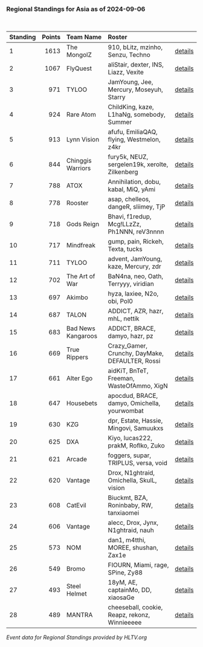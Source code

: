 ### Regional Standings for Asia as of 2024-09-06<br />
<br />

| Standing | Points | Team Name          | Roster                                          |                                                                                                      |
| :- | -: | :- | :- | :- |
| 1        |   1613 | The MongolZ        | 910, bLitz, mzinho, Senzu, Techno               | [details](details/2024_09_06/0009--the_mongolz--910-blitz-mzinho-senzu-techno.md)                    |
| 2        |   1067 | FlyQuest           | aliStair, dexter, INS, Liazz, Vexite            | [details](details/2024_09_06/0041--flyquest--alistair-dexter-ins-liazz-vexite.md)                    |
| 3        |    971 | TYLOO              | JamYoung, Jee, Mercury, Moseyuh, Starry         | [details](details/2024_09_06/0062--tyloo--jamyoung-jee-mercury-moseyuh-starry.md)                    |
| 4        |    924 | Rare Atom          | ChildKing, kaze, L1haNg, somebody, Summer       | [details](details/2024_09_06/0077--rare_atom--childking-kaze-l1hang-somebody-summer.md)              |
| 5        |    913 | Lynn Vision        | afufu, EmiliaQAQ, flying, Westmelon, z4kr       | [details](details/2024_09_06/0082--lynn_vision--afufu-emiliaqaq-flying-westmelon-z4kr.md)            |
| 6        |    844 | Chinggis Warriors  | fury5k, NEUZ, sergelen19k, xerolte, Zilkenberg  | [details](details/2024_09_06/0096--chinggis_warriors--fury5k-neuz-sergelen19k-xerolte-zilkenberg.md) |
| 7        |    788 | ATOX               | Annihilation, dobu, kabal, MiQ, yAmi            | [details](details/2024_09_06/0119--atox--annihilation-dobu-kabal-miq-yami.md)                        |
| 8        |    778 | Rooster            | asap, chelleos, dangeR, sliimey, TjP            | [details](details/2024_09_06/0124--rooster--asap-chelleos-danger-sliimey-tjp.md)                     |
| 9        |    718 | Gods Reign         | Bhavi, f1redup, Mcg!LLzZz, Ph1NNN, reV3nnnn     | [details](details/2024_09_06/0142--gods_reign--bhavi-f1redup-mcg_llzzz-ph1nnn-rev3nnnn.md)           |
| 10       |    717 | Mindfreak          | gump, pain, Rickeh, Texta, tucks                | [details](details/2024_09_06/0143--mindfreak--gump-pain-rickeh-texta-tucks.md)                       |
| 11       |    711 | TYLOO              | advent, JamYoung, kaze, Mercury, zdr            | [details](details/2024_09_06/0147--tyloo--advent-jamyoung-kaze-mercury-zdr.md)                       |
| 12       |    702 | The Art of War     | BaN4na, neo, Oath, Terryyy, viridian            | [details](details/2024_09_06/0150--the_art_of_war--ban4na-neo-oath-terryyy-viridian.md)              |
| 13       |    697 | Akimbo             | hyza, laxiee, N2o, obi, Pol0                    | [details](details/2024_09_06/0153--akimbo--hyza-laxiee-n2o-obi-pol0.md)                              |
| 14       |    687 | TALON              | ADDICT, AZR, hazr, mhL, nettik                  | [details](details/2024_09_06/0154--talon--addict-azr-hazr-mhl-nettik.md)                             |
| 15       |    683 | Bad News Kangaroos | ADDICT, BRACE, damyo, hazr, pz                  | [details](details/2024_09_06/0157--bad_news_kangaroos--addict-brace-damyo-hazr-pz.md)                |
| 16       |    669 | True Rippers       | Crazy_Gamer, Crunchy, DayMake, DEFAULTER, Rossi | [details](details/2024_09_06/0163--true_rippers--crazy_gamer-crunchy-daymake-defaulter-rossi.md)     |
| 17       |    661 | Alter Ego          | aidKiT, BnTeT, Freeman, WasteOfAmmo, XigN       | [details](details/2024_09_06/0167--alter_ego--aidkit-bntet-freeman-wasteofammo-xign.md)              |
| 18       |    647 | Housebets          | apocdud, BRACE, damyo, Omichella, yourwombat    | [details](details/2024_09_06/0176--housebets--apocdud-brace-damyo-omichella-yourwombat.md)           |
| 19       |    630 | KZG                | dpr, Estate, Hassie, Mingovi, Samuukxs          | [details](details/2024_09_06/0181--kzg--dpr-estate-hassie-mingovi-samuukxs.md)                       |
| 20       |    625 | DXA                | Kiyo, lucas222, prakM, Roflko, Zuko             | [details](details/2024_09_06/0184--dxa--kiyo-lucas222-prakm-roflko-zuko.md)                          |
| 21       |    621 | Arcade             | foggers, supar, TRIPLUS, versa, void            | [details](details/2024_09_06/0186--arcade--foggers-supar-triplus-versa-void.md)                      |
| 22       |    620 | Vantage            | Drox, N1ghtraid, Omichella, SkulL, vision       | [details](details/2024_09_06/0187--vantage--drox-n1ghtraid-omichella-skull-vision_.md)               |
| 23       |    608 | CatEvil            | Biuckmt, BZA, Roninbaby, RW, tanxiaomei         | [details](details/2024_09_06/0193--catevil--biuckmt-bza-roninbaby-rw-tanxiaomei.md)                  |
| 24       |    606 | Vantage            | alecc, Drox, Jynx, N1ghtraid, nauh              | [details](details/2024_09_06/0194--vantage--alecc-drox-jynx-n1ghtraid-nauh.md)                       |
| 25       |    573 | NOM                | dan1, m4tthi, MOREE, shushan, Zax1e             | [details](details/2024_09_06/0202--nom--dan1-m4tthi-moree-shushan-zax1e.md)                          |
| 26       |    549 | Bromo              | FIOURN, Miami, rage, SPine, Zy88                | [details](details/2024_09_06/0206--bromo--fiourn-miami-rage-spine-zy88.md)                           |
| 27       |    493 | Steel Helmet       | 18yM, AE, captainMo, DD, xiaosaGe               | [details](details/2024_09_06/0215--steel_helmet--18ym-ae-captainmo-dd-xiaosage.md)                   |
| 28       |    489 | MANTRA             | cheeseball, cookie, Reapz, rekonz, Winnieeeee   | [details](details/2024_09_06/0217--mantra--cheeseball-cookie-reapz-rekonz-winnieeeee.md)             |


_Event data for Regional Standings provided by HLTV.org_<br />
